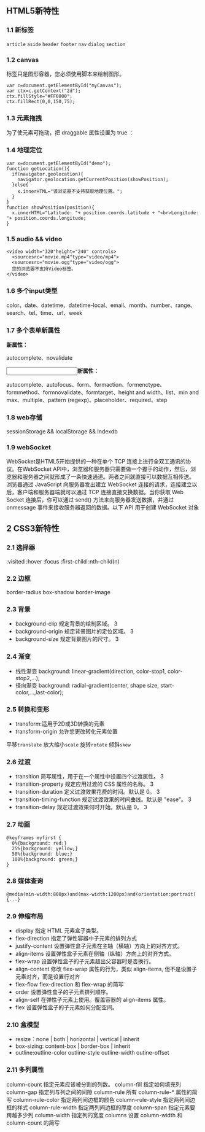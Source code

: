 ## HTML5新特性

### 1.1 新标签

``article`` ``aside`` ``header`` ``footer`` ``nav`` ``dialog`` ``section``

### 1.2 canvas

<canvas> 标签只是图形容器，您必须使用脚本来绘制图形。

```
var c=document.getElementById("myCanvas");
var ctx=c.getContext("2d");
ctx.fillStyle="#FF0000";
ctx.fillRect(0,0,150,75);
```

### 1.3 元素拖拽

为了使元素可拖动，把 draggable 属性设置为 true ：

### 1.4 地理定位

```
var x=document.getElementById("demo");
function getLocation(){
  if(navigator.geolocation){
    navigator.geolocation.getCurrentPosition(showPosition);
  }else{
    x.innerHTML="该浏览器不支持获取地理位置。";
  }
}
function showPosition(position){
  x.innerHTML="Latitude: "+ position.coords.latitude + "<br>Longitude: "+ position.coords.longitude;
}
```

### 1.5 audio && video

```
<video width="320"height="240" controls>
  <sourcesrc="movie.mp4"type="video/mp4">
  <sourcesrc="movie.ogg"type="video/ogg">
  您的浏览器不支持Video标签。
</video>
```

### 1.6 多个input类型

color、date、datetime、datetime-local、email、month、number、range、search、tel、time、url、week

### 1.7 多个表单新属性

**<form>新属性：**

autocomplete、novalidate

**<input>新属性：**

autocomplete、autofocus、form、formaction、formenctype、formmethod、formnovalidate、formtarget、height and width、list、min and max、multiple、pattern (regexp)、placeholder、required、step
 
### 1.8 web存储

sessionStorage && localStorage && Indexdb

### 1.9 webSocket

WebSocket是HTML5开始提供的一种在单个 TCP 连接上进行全双工通讯的协议。在WebSocket API中，浏览器和服务器只需要做一个握手的动作，然后，浏览器和服务器之间就形成了一条快速通道。两者之间就直接可以数据互相传送。 浏览器通过 JavaScript 向服务器发出建立 WebSocket 连接的请求，连接建立以后，客户端和服务器端就可以通过 TCP 连接直接交换数据。当你获取 Web Socket 连接后，你可以通过 send()  方法来向服务器发送数据，并通过 onmessage  事件来接收服务器返回的数据。以下 API 用于创建 WebSocket 对象
 
## 2 CSS3新特性

### 2.1 选择器

:visited :hover :focus :first-child :nth-child(n) 

### 2.2 边框

border-radius box-shadow  border-image

### 2.3 背景

+ background-clip	规定背景的绘制区域。	3
+ background-origin	规定背景图片的定位区域。	3
+ background-size	规定背景图片的尺寸。	3

### 2.4 渐变

+ 线性渐变 background: linear-gradient(direction, color-stop1, color-stop2,...);
+ 径向渐变 background: radial-gradient(center, shape size, start-color,...,last-color);

### 2.5 转换和变形

+ transform:适用于2D或3D转换的元素	
+ transform-origin	允许您更改转化元素位置

平移``translate`` 放大缩小``scale`` 旋转``rotate`` 倾斜``skew``

### 2.6 过渡

+ transition	简写属性，用于在一个属性中设置四个过渡属性。	3
+ transition-property	规定应用过渡的 CSS 属性的名称。	3
+ transition-duration	定义过渡效果花费的时间。默认是 0。	3
+ transition-timing-function	规定过渡效果的时间曲线。默认是 "ease"。	3
+ transition-delay	规定过渡效果何时开始。默认是 0。	3

### 2.7 动画

```
@keyframes myfirst {
  0%{background: red;}
  25%{background: yellow;}
  50%{background: blue;}
  100%{background: green;}
}
```

### 2.8 媒体查询

```@media(min-width:800px)and(max-width:1200px)and(orientation:portrait){...}```

### 2.9 伸缩布局

+ display	指定 HTML 元素盒子类型。
+ flex-direction	指定了弹性容器中子元素的排列方式
+ justify-content	设置弹性盒子元素在主轴（横轴）方向上的对齐方式。
+ align-items	设置弹性盒子元素在侧轴（纵轴）方向上的对齐方式。
+ flex-wrap	设置弹性盒子的子元素超出父容器时是否换行。
+ align-content	修改 flex-wrap 属性的行为，类似 align-items, 但不是设置子元素对齐，而是设置行对齐
+ flex-flow	flex-direction 和 flex-wrap 的简写
+ order	设置弹性盒子的子元素排列顺序。
+ align-self	在弹性子元素上使用。覆盖容器的 align-items 属性。
+ flex	设置弹性盒子的子元素如何分配空间。
 
### 2.10 盒模型

+ resize：none | both | horizontal | vertical | inherit
+ box-sizing: content-box | border-box | inherit
+ outline:outline-color outline-style outline-width outine-offset

### 2.11 多列属性

column-count	指定元素应该被分割的列数。
column-fill  指定如何填充列
column-gap	指定列与列之间的间隙
column-rule	所有 column-rule-* 属性的简写
column-rule-color	指定两列间边框的颜色
column-rule-style	指定两列间边框的样式
column-rule-width	指定两列间边框的厚度
column-span	指定元素要跨越多少列
column-width	指定列的宽度
columns	设置 column-width 和 column-count 的简写
